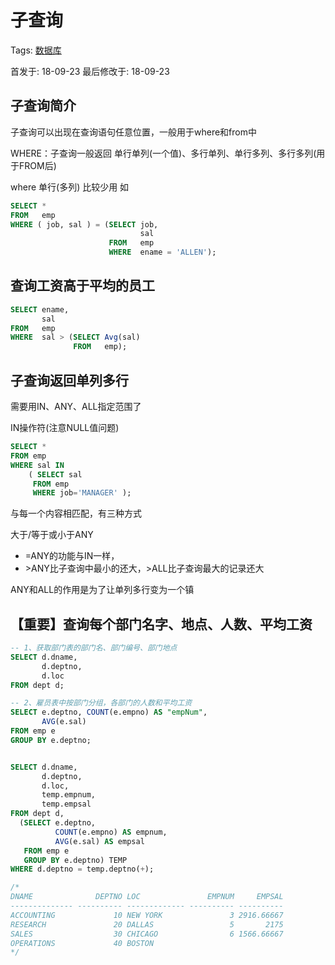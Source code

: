 # 子查询

Tags: [数据库](#)

首发于: 18-09-23 最后修改于: 18-09-23

## 子查询简介

子查询可以出现在查询语句任意位置，一般用于where和from中

WHERE：子查询一般返回 单行单列(一个值)、多行单列、单行多列、多行多列(用于FROM后)

where 单行(多列) 比较少用 如 

```sql
SELECT * 
FROM   emp 
WHERE ( job, sal ) = (SELECT job, 
                             sal 
                      FROM   emp 
                      WHERE  ename = 'ALLEN'); 
```

## 查询工资高于平均的员工

```sql
SELECT ename, 
       sal 
FROM   emp 
WHERE  sal > (SELECT Avg(sal) 
              FROM   emp); 
```

## 子查询返回单列多行

需要用IN、ANY、ALL指定范围了

IN操作符(注意NULL值问题)

```sql
SELECT *
FROM emp
WHERE sal IN
    ( SELECT sal
     FROM emp
     WHERE job='MANAGER' );
```

与每一个内容相匹配，有三种方式

大于/等于或小于ANY

- =ANY的功能与IN一样，
- &gt;ANY比子查询中最小的还大，>ALL比子查询最大的记录还大

ANY和ALL的作用是为了让单列多行变为一个镇

## 【重要】查询每个部门名字、地点、人数、平均工资

```sql
-- 1、获取部门表的部门名、部门编号、部门地点
SELECT d.dname,
       d.deptno,
       d.loc
FROM dept d;

-- 2、雇员表中按部门分组，各部门的人数和平均工资
SELECT e.deptno, COUNT(e.empno) AS "empNum",
       AVG(e.sal)
FROM emp e
GROUP BY e.deptno;


SELECT d.dname,
       d.deptno,
       d.loc,
       temp.empnum,
       temp.empsal
FROM dept d,
  (SELECT e.deptno,
          COUNT(e.empno) AS empnum,
          AVG(e.sal) AS empsal
   FROM emp e
   GROUP BY e.deptno) TEMP
WHERE d.deptno = temp.deptno(+);

/*
DNAME              DEPTNO LOC               EMPNUM     EMPSAL
-------------- ---------- ------------- ---------- ----------
ACCOUNTING             10 NEW YORK               3 2916.66667
RESEARCH               20 DALLAS                 5       2175
SALES                  30 CHICAGO                6 1566.66667
OPERATIONS             40 BOSTON
*/
```